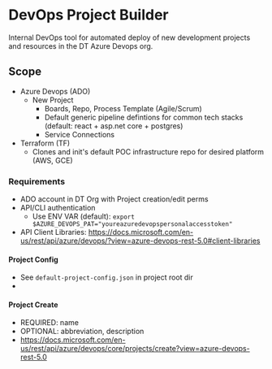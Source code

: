 # DevOps Project Builder
Internal DevOps tool for automated deploy of new development projects and resources in the DT Azure Devops org.

## Scope
- Azure Devops (ADO)
    - New Project
        - Boards, Repo, Process Template (Agile/Scrum)
        - Default generic pipeline defintions for common tech stacks (default: react + asp.net core + postgres)
        - Service Connections
- Terraform (TF)
    - Clones and init's default POC infrastructure repo for desired platform (AWS, GCE)

### Requirements
- ADO account in DT Org with Project creation/edit perms
- API/CLI authentication
    - Use ENV VAR (default):  `export $AZURE_DEVOPS_PAT="youreazuredevopspersonalaccesstoken"`
- API Client Libraries:  https://docs.microsoft.com/en-us/rest/api/azure/devops/?view=azure-devops-rest-5.0#client-libraries

#### Project Config
- See `default-project-config.json` in project root dir
- 

#### Project Create
- REQUIRED: name
- OPTIONAL: abbreviation, description
- https://docs.microsoft.com/en-us/rest/api/azure/devops/core/projects/create?view=azure-devops-rest-5.0


